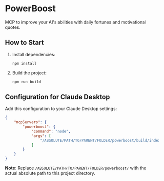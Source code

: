 # PowerBoost

MCP to improve your AI's abilities with daily fortunes and motivational quotes.

## How to Start

1. Install dependencies:
   ```bash
   npm install
   ```

2. Build the project:
   ```bash
   npm run build
   ```

## Configuration for Claude Desktop

Add this configuration to your Claude Desktop settings:

```json
{
    "mcpServers": {
        "powerboost": {
            "command": "node",
            "args": [
                "/ABSOLUTE/PATH/TO/PARENT/FOLDER/powerboost/build/index.js"
            ]
        }
    }
}
```

**Note:** Replace `/ABSOLUTE/PATH/TO/PARENT/FOLDER/powerboost/` with the actual absolute path to this project directory.